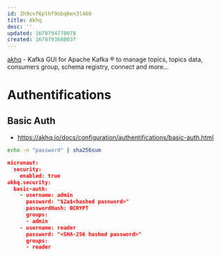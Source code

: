 ```yaml
---
id: 3h9cvf6plhf9obq8en3l460
title: Akhq
desc: ''
updated: 1678794770078
created: 1678793608037
---
```


[akhq](https://akhq.io/) - Kafka GUI for Apache Kafka ® to manage topics, topics data, consumers group, schema registry, connect and more...

# Authentifications

## Basic Auth

* https://akhq.io/docs/configuration/authentifications/basic-auth.html

```sh
echo -n "password" | sha256sum
```

```json
micronaut:
  security:
    enabled: true
akhq.security:
  basic-auth:
    - username: admin
      password: "$2a$<hashed password>"
      passwordHash: BCRYPT
      groups:
      - admin
    - username: reader
      password: "<SHA-256 hashed password>"
      groups:
      - reader
```